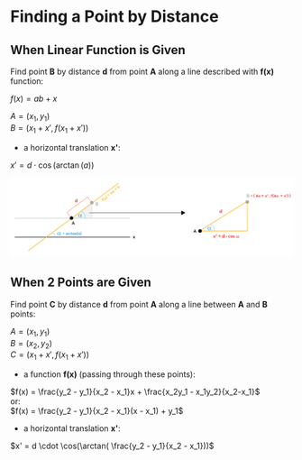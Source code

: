 # Finding a Point by Distance

## When Linear Function is Given

Find point __B__ by distance __d__ from point __A__ along a line described with __f(x)__ function:

$f(x) = ab + x$  

$A = (x_1, y_1)$  
$B = (x_1 + x', f(x_1 + x'))$

* a horizontal translation __x'__:

$x' = d \cdot \cos(\arctan( a))$

![Finding a Point by Distance](https://github.com/damianc/dev-notes/blob/master/_images/math/point-by-distance.png "Finding a Point by Distance")

## When 2 Points are Given

Find point __C__ by distance __d__ from point __A__ along a line between __A__ and __B__ points:

$A = (x_1, y_1)$  
$B = (x_2, y_2)$  
$C = (x_1 + x', f(x_1 + x'))$

* a function __f(x)__ (passing through these points):

$f(x) = \frac{y_2 - y_1}{x_2 - x_1}x + \frac{x_2y_1 - x_1y_2}{x_2-x_1}$  
or:  
$f(x) = \frac{y_2 - y_1}{x_2 - x_1}(x - x_1) + y_1$

* a horizontal translation __x'__:

$x' = d \cdot \cos(\arctan( \frac{y_2 - y_1}{x_2 - x_1}))$